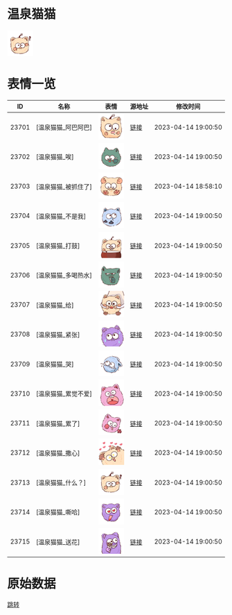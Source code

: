 # 温泉猫猫

<img src="./cover.png" height="60" alt="cover" />

# 表情一览

|ID|名称|表情|源地址|修改时间|
|----|----|----|----|----|
|23701|[温泉猫猫_阿巴阿巴]|<img src="./pic/023701_%5B温泉猫猫_阿巴阿巴%5D.png" height="60" alt="阿巴阿巴"/>|[链接](https://i0.hdslb.com/bfs/garb/ea2f59ddb2a1694e34092196157fe3b0aa430c5b.png)|2023-04-14 19:00:50|
|23702|[温泉猫猫_唉]|<img src="./pic/023702_%5B温泉猫猫_唉%5D.png" height="60" alt="唉"/>|[链接](https://i0.hdslb.com/bfs/garb/a6bdfdcf8b93216cb80eb2393266813cf179e459.png)|2023-04-14 19:00:50|
|23703|[温泉猫猫_被抓住了]|<img src="./pic/023703_%5B温泉猫猫_被抓住了%5D.png" height="60" alt="被抓住了"/>|[链接](https://i0.hdslb.com/bfs/garb/67807be149099a425f3d456807146d1b4c98cdea.png)|2023-04-14 18:58:10|
|23704|[温泉猫猫_不是我]|<img src="./pic/023704_%5B温泉猫猫_不是我%5D.png" height="60" alt="不是我"/>|[链接](https://i0.hdslb.com/bfs/garb/2118b245e60e4a3027502142673016f28a6ca971.png)|2023-04-14 19:00:50|
|23705|[温泉猫猫_打鼓]|<img src="./pic/023705_%5B温泉猫猫_打鼓%5D.png" height="60" alt="打鼓"/>|[链接](https://i0.hdslb.com/bfs/garb/7f547bd20fd2c2c27bd1f0d1b5d10ff9c3eb2606.png)|2023-04-14 19:00:50|
|23706|[温泉猫猫_多喝热水]|<img src="./pic/023706_%5B温泉猫猫_多喝热水%5D.png" height="60" alt="多喝热水"/>|[链接](https://i0.hdslb.com/bfs/garb/3c026bcb041406953ea43c4fc44bc4ac765d25fe.png)|2023-04-14 19:00:50|
|23707|[温泉猫猫_给]|<img src="./pic/023707_%5B温泉猫猫_给%5D.png" height="60" alt="给"/>|[链接](https://i0.hdslb.com/bfs/garb/6a1ecb377b5d78ba07f6c3504ca80d73eb5b282e.png)|2023-04-14 19:00:50|
|23708|[温泉猫猫_紧张]|<img src="./pic/023708_%5B温泉猫猫_紧张%5D.png" height="60" alt="紧张"/>|[链接](https://i0.hdslb.com/bfs/garb/06e235df9931ecb579e8bcd96dea6a213e4a92c7.png)|2023-04-14 19:00:50|
|23709|[温泉猫猫_哭]|<img src="./pic/023709_%5B温泉猫猫_哭%5D.png" height="60" alt="哭"/>|[链接](https://i0.hdslb.com/bfs/garb/f79c5e40375f8c2ed2358add1e63353e0b571928.png)|2023-04-14 19:00:50|
|23710|[温泉猫猫_累觉不爱]|<img src="./pic/023710_%5B温泉猫猫_累觉不爱%5D.png" height="60" alt="累觉不爱"/>|[链接](https://i0.hdslb.com/bfs/garb/8e60a0835dbb58f240d82e5ee033974931453396.png)|2023-04-14 19:00:50|
|23711|[温泉猫猫_累了]|<img src="./pic/023711_%5B温泉猫猫_累了%5D.png" height="60" alt="累了"/>|[链接](https://i0.hdslb.com/bfs/garb/860c5afcd89677de6c597d9f9486fce51bcfd453.png)|2023-04-14 19:00:50|
|23712|[温泉猫猫_撒心]|<img src="./pic/023712_%5B温泉猫猫_撒心%5D.png" height="60" alt="撒心"/>|[链接](https://i0.hdslb.com/bfs/garb/dcc25bc00dd21951cc86d43243f12ecabcfbae4a.png)|2023-04-14 19:00:50|
|23713|[温泉猫猫_什么？]|<img src="./pic/023713_%5B温泉猫猫_什么？%5D.png" height="60" alt="什么？"/>|[链接](https://i0.hdslb.com/bfs/garb/d3d19e14cf98f50e8b36d667782cb2c5fc9a704d.png)|2023-04-14 19:00:50|
|23714|[温泉猫猫_嘶哈]|<img src="./pic/023714_%5B温泉猫猫_嘶哈%5D.png" height="60" alt="嘶哈"/>|[链接](https://i0.hdslb.com/bfs/garb/07d027d1a3929e59ef42bab506b26d3b196679a8.png)|2023-04-14 19:00:50|
|23715|[温泉猫猫_送花]|<img src="./pic/023715_%5B温泉猫猫_送花%5D.png" height="60" alt="送花"/>|[链接](https://i0.hdslb.com/bfs/garb/e8428ff228445899feb3e249c4012c642b027cc3.png)|2023-04-14 19:00:50|

# 原始数据

[跳转](./raw.json)

